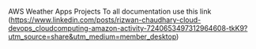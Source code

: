 AWS Weather Apps Projects 
To all documentation use this link (https://www.linkedin.com/posts/rizwan-chaudhary-cloud-devops_cloudcomputing-amazon-activity-7240653497312964608-tkK9?utm_source=share&utm_medium=member_desktop)
